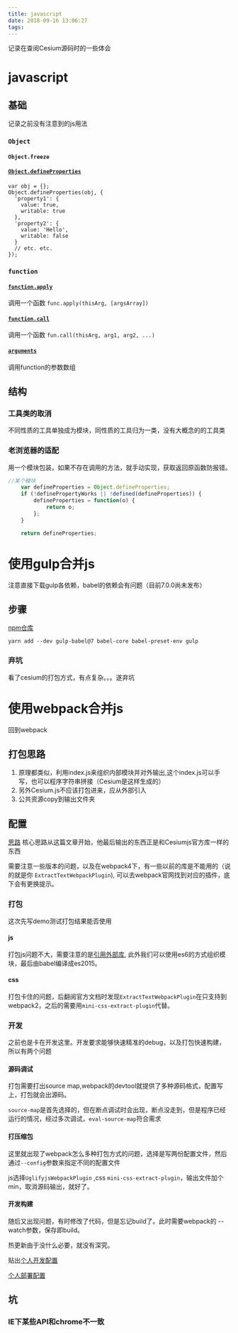 ```yaml
---
title: javascript
date: 2018-09-16 13:06:27
tags:
---
```

记录在查阅Cesium源码时的一些体会
<!--more-->
# javascript
## 基础
记录之前没有注意到的js用法
### `Object`
#### `Object.freeze`
#### [`Object.defineProperties`](https://developer.mozilla.org/zh-CN/docs/Web/JavaScript/Reference/Global_Objects/Object/defineProperties)
```
var obj = {};
Object.defineProperties(obj, {
  'property1': {
    value: true,
    writable: true
  },
  'property2': {
    value: 'Hello',
    writable: false
  }
  // etc. etc.
});
```
### `function`
#### [`function.apply`](https://developer.mozilla.org/zh-CN/docs/Web/JavaScript/Reference/Global_Objects/Function/apply)
调用一个函数
`func.apply(thisArg, [argsArray])`
#### [`function.call`](https://developer.mozilla.org/zh-CN/docs/Web/JavaScript/Reference/Global_Objects/Function/call)
调用一个函数 
`fun.call(thisArg, arg1, arg2, ...)`
#### [`arguments`](https://developer.mozilla.org/zh-CN/docs/Web/JavaScript/Reference/Functions/arguments)
调用function的参数数组

### 

## 结构
### 工具类的取消
不同性质的工具单独成为模块，同性质的工具归为一类，没有大概念的的工具类
### 老浏览器的适配
用一个模块包装，如果不存在调用的方法，就手动实现，获取返回原函数防报错。
```javascript
//某个模块
    var defineProperties = Object.defineProperties;
    if (!definePropertyWorks || !defined(defineProperties)) {
        defineProperties = function(o) {
            return o;
        };
    }

    return defineProperties;
```

# 使用gulp合并js
注意直接下载gulp各依赖，babel的依赖会有问题（目前7.0.0尚未发布）
## 步骤
[npm仓库](https://www.npmjs.com/package/gulp-babel) 
```shell
yarn add --dev gulp-babel@7 babel-core babel-preset-env gulp
```
### 弃坑
看了cesium的打包方式，有点复杂。。。遂弃坑

# 使用webpack合并js
回到webpack

## 打包思路
1. 原理都类似，利用index.js来组织内部模块并对外输出,这个index.js可以手写，也可以程序字符串拼接（Cesium是这样生成的）
2. 另外Cesium.js不应该打包进来，应从外部引入
3. 公共资源copy到输出文件夹

## 配置
[思路](https://leamtrop.com/2017/06/03/build-a-library-with-webpack/)
核心思路从这篇文章开始，他最后输出的东西正是和Cesiumjs官方库一样的东西

需要注意一些版本的问题，以及在webpack4下，有一些以前的库是不能用的（说的就是你 `ExtractTextWebpackPlugin`), 可以去webpack官网找到对应的插件，底下会有更换提示。

### 打包
这次先写demo测试打包结果能否使用
#### js
打包js问题不大，需要注意的是[引用外部库](https://www.zhihu.com/question/33448231), 此外我们可以使用es6的方式组织模块，最后由babel编译成es2015。
#### css
打包卡住的问题，后翻阅官方文档时发现`ExtractTextWebpackPlugin`在只支持到webpack2，之后的需要用`mini-css-extract-plugin`代替。
### 开发
之前也是卡在开发这里。开发要求能够快速精准的debug，以及打包快速构建，所以有两个问题
#### 源码调试
打包需要打出source map,webpack的devtool就提供了多种源码格式，配置写上，打包就会出源码。

`source-map`是首先选择的，但在断点调试时会出现，断点没走到，但是程序已经运行的情况，经过多次调试，`eval-source-map`符合需求

#### 打压缩包
这里就出现了webpack怎么多种打包方式的问题，选择是写两份配置文件，然后通过`--config`参数来指定不同的配置文件

js选择`UglifyjsWebpackPlugin` ,css `mini-css-extract-plugin`，输出文件加个min，取消源码输出，就好了。

#### 开发构建
随后又出现问题，有时修改了代码，但是忘记build了。此时需要webpack的 --watch参数，保存即build。

热更新由于没什么必要，就没有深究。

贴出[个人开发配置](https://github.com/zxy16305/Cesiums/blob/master/webpack.dev.config.js)

[个人部署配置](https://github.com/zxy16305/Cesiums/blob/master/webpack.config.js)

## 坑
### IE下某些API和chrome不一致






